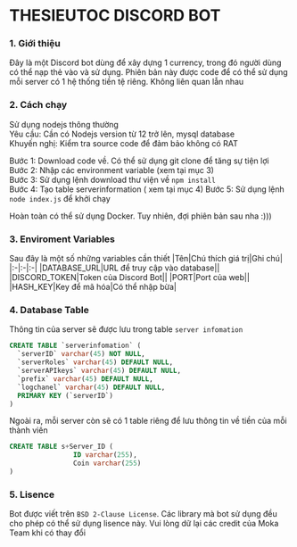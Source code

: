 # THESIEUTOC DISCORD BOT


### 1. Giới thiệu
Đây là một Discord bot dùng để xây dựng 1 currency, trong đó người dùng có thể nạp thẻ vào và sử dụng. Phiên bản này được code để có thể sử dụng mỗi server có 1 hệ thống tiền tệ riêng. Không liên quan lẫn nhau

### 2. Cách chạy
Sử dụng nodejs thông thường   
Yêu cầu: Cần có Nodejs version từ 12 trở lên, mysql database  
Khuyến nghị: Kiểm tra source code để đảm bảo không có RAT


Bước 1: Download code về. Có thể sử dụng git clone để tăng sự tiện lợi  
Bước 2: Nhập các environment variable (xem tại mục 3)  
Bước 3: Sử dụng lệnh download thư viện về ``npm install``  
Bước 4: Tạo table serverinformation ( xem tại mục 4)
Bước 5: Sử dụng lệnh ``node index.js`` để khởi chạy

Hoàn toàn có thể sử dụng Docker. Tuy nhiên, đợi phiên bản sau nha :)))

### 3. Enviroment Variables
Sau đây là một số những variables cần thiết
|Tên|Chú thích giá trị|Ghi chú|
|:-|:-|:-|
|DATABASE_URL|URL để truy cập vào database||
|DISCORD_TOKEN|Token của Discord Bot||
|PORT|Port của web||
|HASH_KEY|Key để mã hóa|Có thể nhập bừa|

### 4. Database Table
Thông tin của server sẽ được lưu trong table ``server infomation``
```sql
CREATE TABLE `serverinfomation` (
  `serverID` varchar(45) NOT NULL,
  `serverRoles` varchar(45) DEFAULT NULL,
  `serverAPIkeys` varchar(45) DEFAULT NULL,
  `prefix` varchar(45) DEFAULT NULL,
  `logchanel` varchar(45) DEFAULT NULL,
  PRIMARY KEY (`serverID`)
)
```
Ngoài ra, mỗi server còn sẽ có 1 table riêng để lưu thông tin về tiền của mỗi thành viên
```sql
CREATE TABLE s+Server_ID (
                ID varchar(255),
                Coin varchar(255)
)
```

### 5. Lisence
Bot được viết trên ``BSD 2-Clause License``. Các library mà bot sử dụng đều cho phép có thể sử dụng lisence này. Vui lòng dữ lại các credit của Moka Team khi có thay đổi
